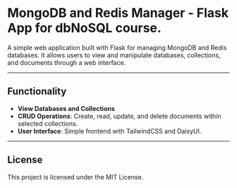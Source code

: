 # MongoDB and Redis Manager - Flask App for dbNoSQL course.

A simple web application built with Flask for managing MongoDB and Redis databases. It allows users to view and manipulate databases, collections, and documents through a web interface.

---

## Functionality

- **View Databases and Collections**
- **CRUD Operations**: Create, read, update, and delete documents within selected collections.
- **User Interface**: Simple frontend with TailwindCSS and DaisyUI.

---
## License

This project is licensed under the MIT License.
